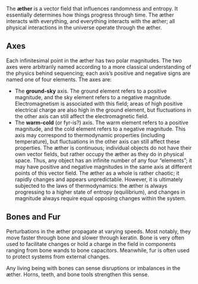The **æther** is a vector field that influences randomness and entropy. It essentially determines how things progress through time. The æther interacts with everything, and everything interacts with the æther; all physical interactions in the universe operate through the æther.

## Axes
Each infinitesimal point in the æther has two polar magnitudes. The two axes were arbitrarily named according to a more classical understanding of the physics behind sequencing; each axis’s positive and negative signs are named one of four elements. The axes are:
- The **ground-sky** axis. The ground element refers to a positive magnitude, and the sky element refers to a negative magnitude. Electromagnetism is associated with this field; areas of high positive electrical charge are also high in the ground element, but fluctuations in the other axis can still affect the electromagnetic field.
- The **warm-cold** (or fyr-is?) axis. The warm element refers to a positive magnitude, and the cold element refers to a negative magnitude. This axis may correspond to thermodynamic properties (including temperature), but fluctuations in the other axis can still affect these properties.
The æther is continuous; individual objects do not have their own vector fields, but rather occupy the æther as they do in physical space. Thus, any object has an infinite number of any four “elements”; it may have positive and negative magnitudes in the same axis at different points of this vector field. The æther as a whole is rather chaotic; it rapidly changes and appears unpredictable. However, it is ultimately subjected to the laws of thermodynamics: the æther is always progressing to a higher state of entropy (equilibrium), and changes in magnitude always require equal opposing changes within the system.

## Bones and Fur
Perturbations in the æther propagate at varying speeds. Most notably, they move faster through bone and slower through keratin. Bone is very often used to facilitate changes or hold a charge in the field in components ranging from bone wands to bone capacitors. Meanwhile, fur is often used to protect systems from external changes.

Any living being with bones can sense disruptions or imbalances in the æther. Horns, teeth, and bone tools strengthen this sense.